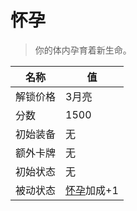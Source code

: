 # 怀孕  
> 你的体内孕育着新生命。  
  
名称  |  值  
----  |  ----  
解锁价格  |  3月亮  
分数  |  1500  
初始装备  |  无  
额外卡牌  |  无  
初始状态  |  无  
被动状态  |  [怀孕](Pregnancy.md)加成+1  
